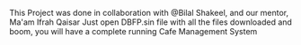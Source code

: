 This Project was done in collaboration with @Bilal Shakeel, and our mentor, Ma'am Ifrah Qaisar
Just open DBFP.sin file with all the files downloaded and boom, you will have a complete running Cafe Management System 
